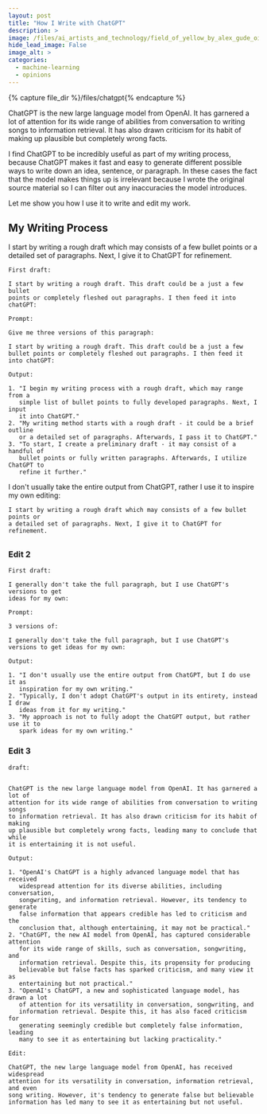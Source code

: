 ```yaml
---
layout: post
title: "How I Write with ChatGPT"
description: >
image: /files/ai_artists_and_technology/field_of_yellow_by_alex_gude_oil_painted_by_stable_diffusion.jpg
hide_lead_image: False
image_alt: >
categories: 
  - machine-learning
  - opinions
---
```


{% capture file_dir %}/files/chatgpt{% endcapture %}

ChatGPT is the new large language model from OpenAI. It has garnered a lot of
attention for its wide range of abilities from conversation to writing songs
to information retrieval. It has also drawn criticism for its habit of making
up plausible but completely wrong facts.

I find ChatGPT to be incredibly useful as part of my writing process, because
ChatGPT makes it fast and easy to generate different possible ways to write
down an idea, sentence, or paragraph. In these cases the fact that the model
makes things up is irrelevant because I wrote the original source material so
I can filter out any inaccuracies the model introduces.

Let me show you how I use it to write and edit my work.

## My Writing Process

I start by writing a rough draft which may consists of a few bullet points or
a detailed set of paragraphs. Next, I give it to ChatGPT for refinement.

```
First draft:

I start by writing a rough draft. This draft could be a just a few bullet
points or completely fleshed out paragraphs. I then feed it into chatGPT:

Prompt:

Give me three versions of this paragraph: 

I start by writing a rough draft. This draft could be a just a few bullet points or completely fleshed out paragraphs. I then feed it into chatGPT:

Output:

1. "I begin my writing process with a rough draft, which may range from a
   simple list of bullet points to fully developed paragraphs. Next, I input
   it into ChatGPT."
2. "My writing method starts with a rough draft - it could be a brief outline
   or a detailed set of paragraphs. Afterwards, I pass it to ChatGPT."
3. "To start, I create a preliminary draft - it may consist of a handful of
   bullet points or fully written paragraphs. Afterwards, I utilize ChatGPT to
   refine it further."
```

I don't usually take the entire output from ChatGPT, rather I use it to
inspire my own editing:

```
I start by writing a rough draft which may consists of a few bullet points or
a detailed set of paragraphs. Next, I give it to ChatGPT for refinement.
```

##  

### Edit 2

```
First draft:

I generally don't take the full paragraph, but I use ChatGPT's versions to get
ideas for my own:

Prompt:

3 versions of: 

I generally don't take the full paragraph, but I use ChatGPT's versions to get ideas for my own:

Output:

1. "I don't usually use the entire output from ChatGPT, but I do use it as
   inspiration for my own writing."
2. "Typically, I don't adopt ChatGPT's output in its entirety, instead I draw
   ideas from it for my writing."
3. "My approach is not to fully adopt the ChatGPT output, but rather use it to
   spark ideas for my own writing."
```

### Edit 3

```
draft:


ChatGPT is the new large language model from OpenAI. It has garnered a lot of
attention for its wide range of abilities from conversation to writing songs
to information retrieval. It has also drawn criticism for its habit of making
up plausible but completely wrong facts, leading many to conclude that while
it is entertaining it is not useful.

Output:

1. "OpenAI's ChatGPT is a highly advanced language model that has received
   widespread attention for its diverse abilities, including conversation,
   songwriting, and information retrieval. However, its tendency to generate
   false information that appears credible has led to criticism and the
   conclusion that, although entertaining, it may not be practical."
2. "ChatGPT, the new AI model from OpenAI, has captured considerable attention
   for its wide range of skills, such as conversation, songwriting, and
   information retrieval. Despite this, its propensity for producing
   believable but false facts has sparked criticism, and many view it as
   entertaining but not practical."
3. "OpenAI's ChatGPT, a new and sophisticated language model, has drawn a lot
   of attention for its versatility in conversation, songwriting, and
   information retrieval. Despite this, it has also faced criticism for
   generating seemingly credible but completely false information, leading
   many to see it as entertaining but lacking practicality."

Edit:

ChatGPT, the new large language model from OpenAI, has received widespread
attention for its versatility in conversation, information retrieval, and even
song writing. However, it's tendency to generate false but believable
information has led many to see it as entertaining but not useful.

```

